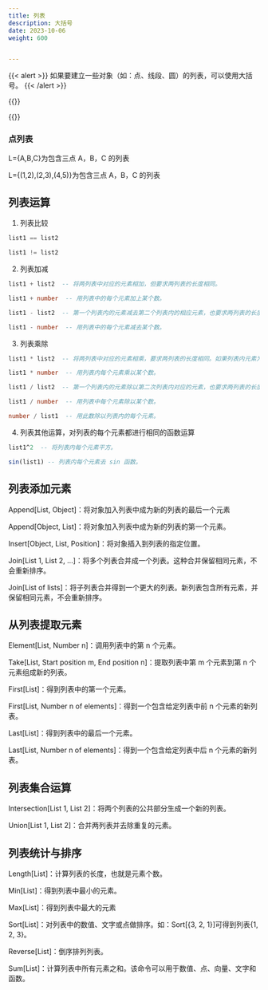 ```yaml
---
title: 列表
description: 大括号
date: 2023-10-06
weight: 600


---
```

{{< alert >}}
如果要建立一些对象（如：点、线段、圆）的列表，可以使用大括号。
{{< /alert >}}

{{<alert>}}


{{</alert>}}

### 点列表
L={A,B,C}为包含三点 A，B，C 的列表

L={(1,2),(2,3),(4,5)}为包含三点 A，B，C 的列表



## 列表运算

1. 列表比较
```sql
list1 == list2

list1 != list2
```

2. 列表加减
```sql
list1 + list2  -- 将两列表中对应的元素相加，但要求两列表的长度相同。

list1 + number  -- 用列表中的每个元素加上某个数。

list1 - list2  -- 第一个列表内的元素减去第二个列表内的相应元素，也要求两列表的长度相同。

list1 - number  -- 用列表中的每个元素减去某个数。
```


3. 列表乘除
```sql
list1 * list2  -- 将两列表中对应的元素相乘，要求两列表的长度相同。如果列表内元素为矩阵，则要进行矩阵乘法运算。

list1 * number  -- 用列表内每个元素乘以某个数。

list1 / list2  -- 第一个列表内的元素除以第二次列表内对应的元素，也要求两列表的长度相同。

list1 / number  -- 用列表中每个元素除以某个数。

number / list1  -- 用此数除以列表内的每个元素。
```

4. 列表其他运算，对列表的每个元素都进行相同的函数运算
```sql
list1^2  -- 将列表内每个元素平方。

sin(list1) -- 列表内每个元素去 sin 函数。

```



## 列表添加元素
Append[List, Object]：将对象加入列表中成为新的列表的最后一个元素

Append[Object, List]：将对象加入列表中成为新的列表的第一个元素。

Insert[Object, List, Position]：将对象插入到列表的指定位置。

Join[List 1, List 2, ...]：将多个列表合并成一个列表。这种合并保留相同元素，不会重新排序。

Join[List of lists]：将子列表合并得到一个更大的列表。新列表包含所有元素，并保留相同元素，不会重新排序。

## 从列表提取元素

Element[List, Number n]：调用列表中的第 n 个元素。

Take[List, Start position m, End position n]：提取列表中第 m 个元素到第 n 个元素组成新的列表。

First[List]：得到列表中的第一个元素。

First[List, Number n of elements]：得到一个包含给定列表中前 n 个元素的新列表。

Last[List]：得到列表中的最后一个元素。

Last[List, Number n of elements]：得到一个包含给定列表中后 n 个元素的新列表。


## 列表集合运算
Intersection[List 1, List 2]：将两个列表的公共部分生成一个新的列表。

Union[List 1, List 2]：合并两列表并去除重复的元素。

## 列表统计与排序
Length[List]：计算列表的长度，也就是元素个数。

Min[List]：得到列表中最小的元素。

Max[List]：得到列表中最大的元素

Sort[List]：对列表中的数值、文字或点做排序。如：Sort[{3, 2, 1}]可得到列表{1, 2, 3}。

Reverse[List]：倒序排列列表。

Sum[List]：计算列表中所有元素之和。该命令可以用于数值、点、向量、文字和函数。

